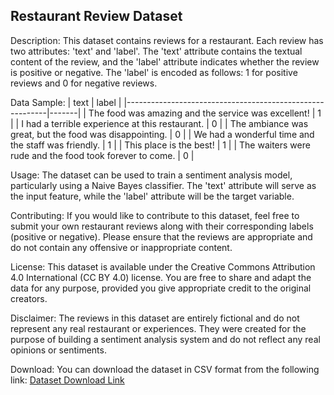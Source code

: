 Restaurant Review Dataset
------------------------

Description:
This dataset contains reviews for a restaurant. Each review has two attributes: 'text' and 'label'. The 'text' attribute contains the textual content of the review, and the 'label' attribute indicates whether the review is positive or negative. The 'label' is encoded as follows: 1 for positive reviews and 0 for negative reviews.

Data Sample:
| text                                                     | label |
|----------------------------------------------------------|-------|
| The food was amazing and the service was excellent!      | 1     |
| I had a terrible experience at this restaurant.         | 0     |
| The ambiance was great, but the food was disappointing.  | 0     |
| We had a wonderful time and the staff was friendly.      | 1     |
| This place is the best!                                 | 1     |
| The waiters were rude and the food took forever to come. | 0     |

Usage:
The dataset can be used to train a sentiment analysis model, particularly using a Naive Bayes classifier. The 'text' attribute will serve as the input feature, while the 'label' attribute will be the target variable.

Contributing:
If you would like to contribute to this dataset, feel free to submit your own restaurant reviews along with their corresponding labels (positive or negative). Please ensure that the reviews are appropriate and do not contain any offensive or inappropriate content.

License:
This dataset is available under the Creative Commons Attribution 4.0 International (CC BY 4.0) license. You are free to share and adapt the data for any purpose, provided you give appropriate credit to the original creators.

Disclaimer:
The reviews in this dataset are entirely fictional and do not represent any real restaurant or experiences. They were created for the purpose of building a sentiment analysis system and do not reflect any real opinions or sentiments.

Download:
You can download the dataset in CSV format from the following link: [Dataset Download Link](https://example.com/restaurant_reviews.csv)
